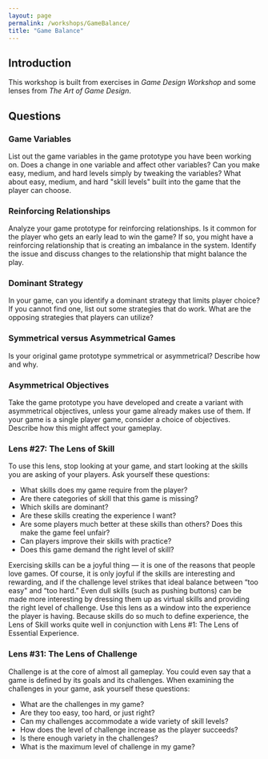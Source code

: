 ```yaml
---
layout: page
permalink: /workshops/GameBalance/
title: "Game Balance"
---
```


## Introduction

This workshop is built from exercises in *Game Design Workshop* and some lenses from *The Art of Game Design*.

## Questions

### Game Variables
List out the game variables in the game prototype you have been working on.
Does a change in one variable and affect other variables?
Can you make easy, medium, and hard levels simply by tweaking the variables?
What about easy, medium, and hard "skill levels" built into the game that the player can choose.

### Reinforcing Relationships
Analyze your game prototype for reinforcing relationships.
Is it common for the player who gets an early lead to win the game?
If so, you might have a reinforcing relationship that is creating an imbalance in the system.
Identify the issue and discuss changes to the relationship that might balance the play.

### Dominant Strategy
In your game, can you identify a dominant strategy that limits player choice?
If you cannot find one, list out some strategies that do work.
What are the opposing strategies that players can utilize?

### Symmetrical versus Asymmetrical Games
Is your original game prototype symmetrical or asymmetrical?
Describe how and why.

### Asymmetrical Objectives
Take the game prototype you have developed and create a variant with asymmetrical objectives, unless your game already makes use of them.
If your game is a single player game, consider a choice of objectives.
Describe how this might affect your gameplay.

### Lens #27: The Lens of Skill
To use this lens, stop looking at your game, and start looking at the skills you are asking of your players.
Ask yourself these questions:

- What skills does my game require from the player?
- Are there categories of skill that this game is missing?
- Which skills are dominant?
- Are these skills creating the experience I want?
- Are some players much better at these skills than others? Does this make the game feel unfair?
- Can players improve their skills with practice?
- Does this game demand the right level of skill?

Exercising skills can be a joyful thing — it is one of the reasons that people love games.
Of course, it is only joyful if the skills are interesting and rewarding,
and if the challenge level strikes that ideal balance between “too easy" and “too hard.”
Even dull skills (such as pushing buttons) can be made more interesting by dressing them up as virtual skills
and providing the right level of challenge.
Use this lens as a window into the experience the player is having.
Because skills do so much to define experience, the Lens of Skill works quite well in conjunction with Lens #1: The Lens of Essential Experience.

### Lens #31: The Lens of Challenge
Challenge is at the core of almost all gameplay.
You could even say that a game is defined by its goals and its challenges.
When examining the challenges in your game, ask yourself these questions:

- What are the challenges in my game?
- Are they too easy, too hard, or just right?
- Can my challenges accommodate a wide variety of skill levels?
- How does the level of challenge increase as the player succeeds?
- Is there enough variety in the challenges?
- What is the maximum level of challenge in my game?

